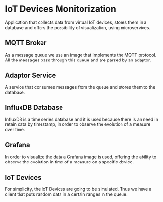 # IoT Devices Monitorization
Application that collects data from virtual IoT devices, stores them in a database and offers the possibility of visualization, using microservices.

## MQTT Broker
As a message queue we use an image that implements the MQTT protocol. All the messages pass through this queue and are parsed by an adaptor.

## Adaptor Service
A service that consumes messages from the queue and stores them to the database.

## InfluxDB Database
InfluxDB is a time series database and it is used because there is an need in retain data by timestamp, in order to observe the evolution of a measure over time.

## Grafana
In order to visualize the data a Grafana image is used, offering the ability to observe the evolution in time of a measure on a specific device.

## IoT Devices
For simplicity, the IoT Devices are going to be simulated. Thus we have a client that puts random data in a certain ranges in the queue.
